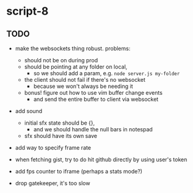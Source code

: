 # script-8

## TODO
- make the websockets thing robust. problems:
  - should not be on during prod
  - should be pointing at any folder on local,
    - so we should add a param, e.g. `node server.js my-folder`
  - the client should not fail if there's no websocket
    - because we won't always be needing it
  - bonus! figure out how to use vim buffer change events
    - and send the entire buffer to client via websocket

- add sound
  - initial sfx state should be {},
    - and we should handle the null bars in notespad
  - sfx should have its own save

- add way to specify frame rate
- when fetching gist, try to do hit github directly by using user's token
- add fps counter to iframe (perhaps a stats mode?)
- drop gatekeeper, it's too slow
